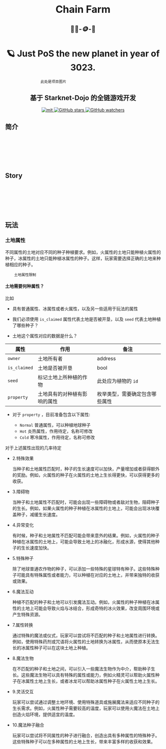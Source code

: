 <h1 align="center">
  <span style="font-size: 32px;">Chain Farm</span>
</h1>


<h2 align="center">
  🧑‍🌾-🪙-🌾
</h2>

<h1 align="center">
  🪐 Just PoS the new planet in year of 3023. 
</h1>



                    此处是项目图片 



<h2 align="center">
  基于 <b> Starknet-Dojo </b> 的全链游戏开发
</h2>

<p align="center">
  <a href="https://github.com/yanboishere/Chain.Food/blob/master/LICENSE">
    <img src="https://img.shields.io/github/license/Web3-Club/Chain-Farm?style=flat-square" alt="mit">
  </a>
  <a href="https://github.com/Web3-Club/Web3-Interactive-Learning">
    <img src="https://img.shields.io/github/stars/Web3-Club/Chain-Farm.svg?style=social&label=Stars" alt="GitHub stars">
  </a>
  <a href="https://github.com/Web3-Club/Blockchain-Developer-roadmap_Chinese">
    <img src="https://img.shields.io/github/watchers/Web3-Club/Chain-Farm.svg?style=social&label=Watch" alt="GitHub watchers">
  </a>
</p>




## 简介








<br>
<br>
<br>
<br>
<br>


















## Story





<br>
<br>
<br>
<br>
<br>




## 玩法

### 土地属性

  不同属性的土地对应不同的种子种植要求。例如，火属性的土地只能种植火属性的种子，冰属性的土地只能种植冰属性的种子。这样，玩家需要选择正确的土地来种植相应的种子。


        土地属性限制


#### 土地需要何种属性？
  
  比如
  
  - 具有普通属性、冰属性或者火属性，以及另一些适用于玩法的属性
  
  
  - 我们必须使用 `is_claimed` 属性代表土地是否被开垦，以及 `seed` 代表土地种植了哪些种子？
  
  - 土地这个属性对应的数据是什么？
  
  | 属性 | 作用 | 备注 |
  | ---- | ----- | ----- |
  | `owner` | 土地所有者 | address |
  | `is_claimed` | 土地是否被开垦 | bool |
  | `seed` | 标记土地上所种植的作物 | 此处应为植物的 `id` |
  | `property` | 土地具有的对种植有影响的属性 | 枚举类型，需要确定包含哪些属性 |
  
  - 对于 `property` ，目前准备包含以下属性:
  
    - `Normal` 普通属性，可以种植地球种子
    - `Hot` 炎热属性，作用待定，名称可修改
    - `Cold` 寒冷属性，作用待定，名称可修改
  
  对于上述属性出现的几率待定

  
- 2.特殊效果

  当种子和土地属性匹配时，种子的生长速度可以加快，产量增加或者获得额外的奖励。例如，火属性的种子在火属性的土地上生长得更快，可以获得更多的收获。

- 3.障碍物

  当种子和土地属性不匹配时，可能会出现一些障碍物或者敌对生物，阻碍种子的生长。例如，如果火属性的种子种植在冰属性的土地上，可能会出现冰块覆盖种子，减缓生长速度。

- 4.异常变化

  有时候，种子和土地属性不匹配可能会带来意外的结果。例如，火属性的种子种植在冰属性的土地上，可能会导致土地上的冰融化，形成水源，使得其他种子的生长速度加快。
  
- 5.特殊种子

  除了地球普通农作物的种子，可以添加一些特殊的星球特有种子。这些特殊种子可能具有特殊属性或者能力，可以种植在对应的土地上，并带来独特的收获或效果。
  
- 6.魔法互动

  种植不匹配的种子和土地可以引发魔法互动。例如，火属性的种子种植在冰属性的土地上可能会导致火焰与冰结合，形成奇特的冰火效果，改变周围环境或产生特殊资源。
  
- 7.属性转换

  通过特殊的魔法或仪式，玩家可以尝试将不匹配的种子和土地属性进行转换。例如，使用特殊药剂或咒语将火属性的土地转换为冰属性，从而使原本无法生长的冰属性种子可以在这块土地上种植。
  
- 8.魔法生物

  在不匹配的种子和土地之间，可以引入一些魔法生物作为中介，帮助种子生长。这些魔法生物可以具有特殊的属性或能力，例如火精灵可以帮助火属性种子在冰属性土地上生长，或者冰龙可以帮助冰属性种子在火属性土地上生长。
  
- 9.灵活交互

  玩家可以尝试通过调整土地环境、使用特殊道具或施展魔法来适应不同种子的生长需求。例如，火属性种子需要较高的温度，玩家可以使用火魔法在土地上创造火焰环境，提供适宜的温度。
  
- 10.魔法种子融合

  玩家可以尝试将不同属性的种子进行融合，创造出具有多种属性的特殊种子。这些特殊种子可以在多种属性的土地上生长，带来丰富多样的收获和效果。
